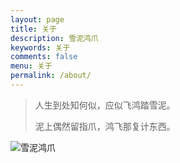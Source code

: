 ```yaml
---
layout: page
title: 关于 
description: 雪泥鸿爪
keywords: 关于
comments: false
menu: 关于
permalink: /about/
---
```


> 人生到处知何似，应似飞鸿踏雪泥。
>
> 泥上偶然留指爪，鸿飞那复计东西。

<img src="{{ assets_base_url }}/assets/images/about.png" alt="雪泥鸿爪"/>

